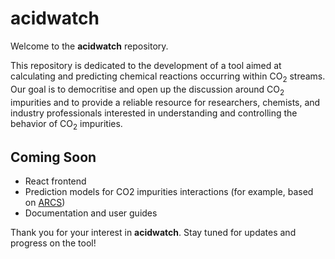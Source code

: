 # acidwatch

Welcome to the **acidwatch** repository.

This repository is dedicated to the development of a tool aimed at calculating and predicting chemical reactions occurring within CO<sub>2</sub> streams. Our goal is to democritise and open up the discussion around CO<sub>2</sub> impurities and to provide a reliable resource for researchers, chemists, and industry professionals interested in understanding and controlling the behavior of CO<sub>2</sub> impurities.

## Coming Soon

- React frontend
- Prediction models for CO2 impurities interactions (for example, based on [ARCS](https://github.com/equinor/arcs))
- Documentation and user guides

Thank you for your interest in **acidwatch**. Stay tuned for updates and progress on the tool!
